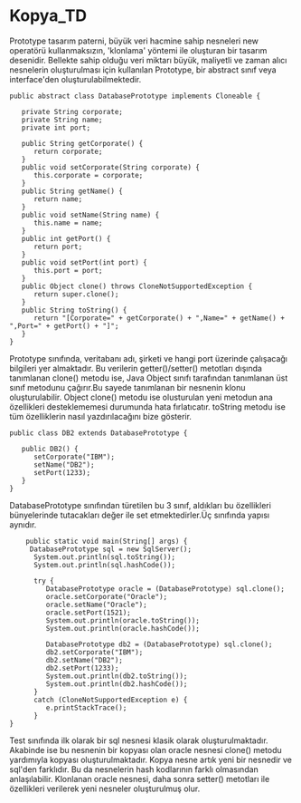# Kopya_TD
Prototype tasarım paterni, büyük veri hacmine sahip nesneleri 
new operatörü kullanmaksızın, 'klonlama' yöntemi ile oluşturan 
bir tasarım desenidir. Bellekte sahip olduğu veri miktarı büyük, 
maliyetli ve zaman alıcı nesnelerin oluşturulması için kullanılan 
Prototype, bir abstract sınıf veya interface'den oluşturulabilmektedir. 

	public abstract class DatabasePrototype implements Cloneable {

	   private String corporate;
	   private String name;
	   private int port;

	   public String getCorporate() {
	      return corporate;
	   }
	   public void setCorporate(String corporate) {
	      this.corporate = corporate;
	   }
	   public String getName() {
	      return name;
	   }
	   public void setName(String name) {
	      this.name = name;
	   }
	   public int getPort() {
	      return port;
	   }
	   public void setPort(int port) {
	      this.port = port;
	   }
	   public Object clone() throws CloneNotSupportedException {
	      return super.clone();
	   }
	   public String toString() {
	      return "[Corporate=" + getCorporate() + ",Name=" + getName() + ",Port=" + getPort() + "]";
	   }
	} 
Prototype sınıfında, veritabanı adı, şirketi ve hangi port üzerinde 
çalışacağı bilgileri yer almaktadır. Bu verilerin getter()/setter() 
metotları dışında tanımlanan clone() metodu ise, Java Object sınıfı 
tarafından tanımlanan üst sınıf metodunu çağırır.Bu sayede tanımlanan bir nesnenin
klonu oluşturulabilir. Object clone() metodu ise olusturulan yeni metodun ana özellikleri
desteklememesi durumunda hata fırlatıcatır. toString metodu ise tüm özelliklerin nasıl
yazdırılacağını bize gösterir.

	public class DB2 extends DatabasePrototype {

	   public DB2() {
	      setCorporate("IBM");
	      setName("DB2");
	      setPort(1233);
	   }
	}
DatabasePrototype sınıfından türetilen bu 3 sınıf, aldıkları bu özellikleri bünyelerinde 
tutacakları değer ile set etmektedirler.Üç sınıfında yapısı aynıdır.

		public static void main(String[] args) {
		 DatabasePrototype sql = new SqlServer();
	      System.out.println(sql.toString());
	      System.out.println(sql.hashCode());

	      try {
	         DatabasePrototype oracle = (DatabasePrototype) sql.clone();
	         oracle.setCorporate("Oracle");
	         oracle.setName("Oracle");
	         oracle.setPort(1521);
	         System.out.println(oracle.toString());
	         System.out.println(oracle.hashCode());
	         
	         DatabasePrototype db2 = (DatabasePrototype) sql.clone();
	         db2.setCorporate("IBM");
	         db2.setName("DB2");
	         db2.setPort(1233);
	         System.out.println(db2.toString());
	         System.out.println(db2.hashCode());
	      }
	      catch (CloneNotSupportedException e) {
	         e.printStackTrace();
	      }
	} 
Test sınıfında ilk olarak bir sql nesnesi klasik olarak oluşturulmaktadır. 
Akabinde ise bu nesnenin bir kopyası olan oracle nesnesi clone() metodu yardımıyla kopyası oluşturulmaktadır. 
Kopya nesne artık yeni bir nesnedir ve sql'den farklıdır. Bu da nesnelerin hash kodlarının farklı 
olmasından anlaşılabilir. Klonlanan oracle nesnesi, daha sonra setter() 
metotları ile özellikleri verilerek yeni nesneler oluşturulmuş olur.
